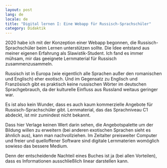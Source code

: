 ```yaml
---
layout: post
lang: de
locale: de
title: "Digital lernen I: Eine Webapp für Russisch-Sprachschüler"
category: Didaktik
---
```


2020 habe ich mit der Konzeption einer Webapp begonnen, die Russisch-Sprachschüler beim Lernen unterstützen sollte. Die Idee entstand aus meiner eigenen Erfahrung als Slawistik-Student. Ich fand es immer mühsam, mir das geeignete Lernmaterial für Russisch zusammenzusammeln.

Russisch ist in Europa (wie eigentlich alle Sprachen außer den romanischen und Englisch) eher exotisch. Und im Gegensatz zu Englisch und Französisch gibt es praktisch keine russischen Wörter im deutschen Sprachgebrauch, da der kulturelle Einfluss aus Russland weitaus geringer war.

Es ist also kein Wunder, dass es auch kaum kommerzielle Angebote für Russisch-Sprachschüler gibt. Lernmaterial, das das Sprachniveau C1 abdeckt, ist mir zumindest nicht bekannt.

Dass hier Verlage keinen Wert darin sehen, die Angebotspalette um der Bildung willen zu erweitern (bei anderen exotischen Sprachen sieht es ähnlich aus), kann man nachvollziehen. Im Zeitalter preisweiter Computer und freier und quelloffener Software sind digitale Lernmaterien womöglich sowieso das bessere Medium.

Denn der entscheidende Nachteil eines Buches ist ja (bei allen Vorteilen), dass es Informationen ausschließlich linear darstellen kann.

